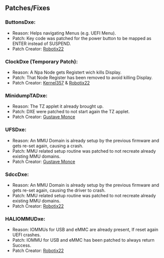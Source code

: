 ## Patches/Fixes

### ButtonsDxe:

- Reason: Helps navigating Menus (e.g. UEFI Menu).
- Patch: Key code was patched for the power button to be mapped as ENTER instead of SUSPEND.
- Patch Creator: [Robotix22](https://github.com/Robotix22)

### ClockDxe (Temporary Patch):

- Reason: A Npa Node gets Registert wich kills Display.
- Patch: That Node Register has been removed to avoid killing Display.
- Patch Creator: [Kernel357](https://github.com/Kernel357) & [Robotix22](https://github.com/Robotix22)

### MinidumpTADxe:

- Reason: The TZ applet it already brought up.
- Patch: DXE were patched to not start again the TZ applet.
- Patch Creator: [Gustave Monce](https://github.com/gus33000)

### UFSDxe:

- Reason: An MMU Domain is already setup by the previous firmware and gets re-set again, causing a crash.
- Patch: MMU related setup routine was patched to not recreate already existing MMU domains.
- Patch Creator: [Gustave Monce](https://github.com/gus33000)

### SdccDxe:

- Reason: An MMU Domain is already setup by the previous firmware and gets re-set again, causing the driver to crash.
- Patch: MMU related setup routine was patched to not recreate already existing MMU domains.
- Patch Creator: [Robotix22](https://github.com/Robotix22)

### HALIOMMUDxe:

- Reason: IOMMUs for USB and eMMC are already present, If reset again UEFI crashes.
- Patch: IOMMU for USB and eMMC has been patched to always return Success.
- Patch Creator: [Robotix22](https://github.com/Robotix22)
